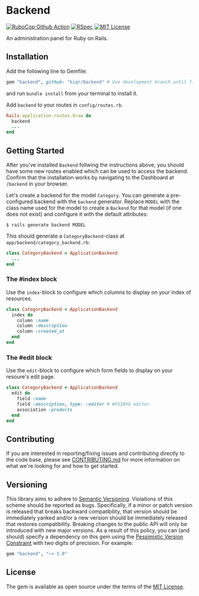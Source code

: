 Backend 
==============
[![RuboCop Github Action](https://github.com/kiqr/backend/actions/workflows/rubocop.yml/badge.svg)](https://github.com/kiqr/backend/actions/workflows/rubocop.yml)
[![RSpec](https://github.com/kiqr/backend/actions/workflows/rspec.yml/badge.svg)](https://github.com/kiqr/backend/actions/workflows/rspec.yml)
[![MIT License](https://img.shields.io/badge/License-MIT-blue.svg)](LICENSE.md)

An administration panel for Ruby on Rails.

Installation
------------

Add the following line to Gemfile:

```ruby
gem "backend", github: "kiqr/backend" # Use development branch until first release.
```

and run `bundle install` from your terminal to install it.

Add `backend` to your routes in `config/routes.rb`.

```ruby
Rails.application.routes.draw do
  backend
  ...
end
```

Getting Started
---------------

After you've installed `Backend` follwing the instructions above, you should have some new routes enabled which can be used to access the backend. Confirm that the installation works by navigating to the Dashboard at `/backend` in your browser.

Let's create a backend for the model `Category`. You can generate a pre-configured backend with the `backend` generator. Replace `MODEL` with the class name used for the model to create a `Backend` for that model (if one does not exist) and configure it with the default attributes: 

```console
$ rails generate backend MODEL
```

This should generate a `CategoryBackend`-class at `app/backend/category_backend.rb`:

```ruby
class CategoryBackend < ApplicationBackend
  ...
end
```

### The #index block
Use the `index`-block to configure which columns to display on your index of resources.
```ruby
class CategoryBackend < ApplicationBackend
  index do
    column :name
    column :description
    column :created_at
  end
end
```

### The #edit block
Use the `edit`-block to configure which form fields to display on your resoure's edit page.
```ruby
class CategoryBackend < ApplicationBackend
  edit do
    field :name
    field :description, type: :editor # WYSIWYG editor
    association :products
  end
end
```

Contributing
------------
If you are interested in reporting/fixing issues and contributing directly to the code base, please see [CONTRIBUTING.md](CONTRIBUTING.md) for more information on what we're looking for and how to get started.

Versioning
----------
This library aims to adhere to [Semantic Versioning](http://semver.org/). Violations
of this scheme should be reported as bugs. Specifically, if a minor or patch
version is released that breaks backward compatibility, that version should be
immediately yanked and/or a new version should be immediately released that
restores compatibility. Breaking changes to the public API will only be
introduced with new major versions. As a result of this policy, you can (and
should) specify a dependency on this gem using the [Pessimistic Version
Constraint](http://guides.rubygems.org/patterns/#pessimistic-version-constraint) with two digits of precision. For example:

```ruby
gem "backend", "~> 1.0"
```

License
-------
The gem is available as open source under the terms of the [MIT License](https://opensource.org/licenses/MIT).
